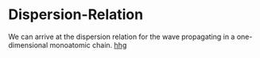 # Dispersion-Relation
We can arrive at the dispersion relation for the wave propagating in a one-dimensional monoatomic chain.
 [hhg](illustration.png)
